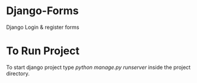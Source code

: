 # Django-Forms
Django Login &amp; register forms
# To Run Project
To start django project type *python manage.py runserver* inside the project directory.
